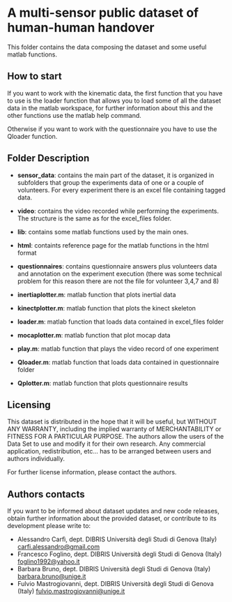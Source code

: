 # A multi-sensor public dataset of human-human handover

This folder contains the data composing the dataset and some useful matlab functions.

## How to start

If you want to work with the kinematic data, the first function that you have to use is the loader function that allows you to load some of all the dataset data in
the matlab workspace, for further information about this and the other functions use the matlab help command.

Otherwise if you want to work with the questionnaire you have to use the Qloader function.

## Folder Description   

- **sensor_data**: contains the main part of the dataset, it is organized in subfolders that group the experiments data
	      of one or a couple of volunteers. For every experiment there is an excel file containing tagged data.

- **video**: contains the video recorded while performing the experiments. The structure is the same as for the excel_files folder.

- **lib**: contains some matlab functions used by the main ones.

- **html**: containts reference page for the matlab functions in the html format

- **questionnaires**: contains questionnaire answers plus volunteers data and annotation on the experiment execution (there was some technical problem for this reason there are not the file for volunteer 3,4,7 and 8)

- **inertiaplotter.m**: matlab function that plots inertial data

- **kinectplotter.m**: matlab function that plots the kinect skeleton

- **loader.m**: matlab function that loads data contained in excel_files folder

- **mocaplotter.m**: matlab function that plot mocap data

- **play.m**: matlab function that plays the video record of one experiment

- **Qloader.m**: matlab function that loads data contained in questionnaire folder

- **Qplotter.m**: matlab function that plots questionnaire results

## Licensing

This dataset is distributed in the hope that it will be useful, but WITHOUT ANY WARRANTY, including the implied warranty of MERCHANTABILITY or 
FITNESS FOR A PARTICULAR PURPOSE. The authors allow the users of the Data Set to use and modify it for their own research. 
Any commercial application, redistribution, etc... has to be arranged between users and authors individually.

For further license information, please contact the authors.

## Authors contacts

If you want to be informed about dataset updates and new code releases, obtain further information about the provided dataset,
or contribute to its development please write to:

- Alessandro Carfì, dept. DIBRIS Università degli Studi di Genova (Italy) carfi.alessandro@gmail.com
- Francesco Foglino, dept. DIBRIS Università degli Studi di Genova (Italy) foglino1992@yahoo.it
- Barbara Bruno, dept. DIBRIS Università degli Studi di Genova (Italy) barbara.bruno@unige.it
- Fulvio Mastrogiovanni, dept. DIBRIS Università degli Studi di Genova (Italy) fulvio.mastrogiovanni@unige.it
